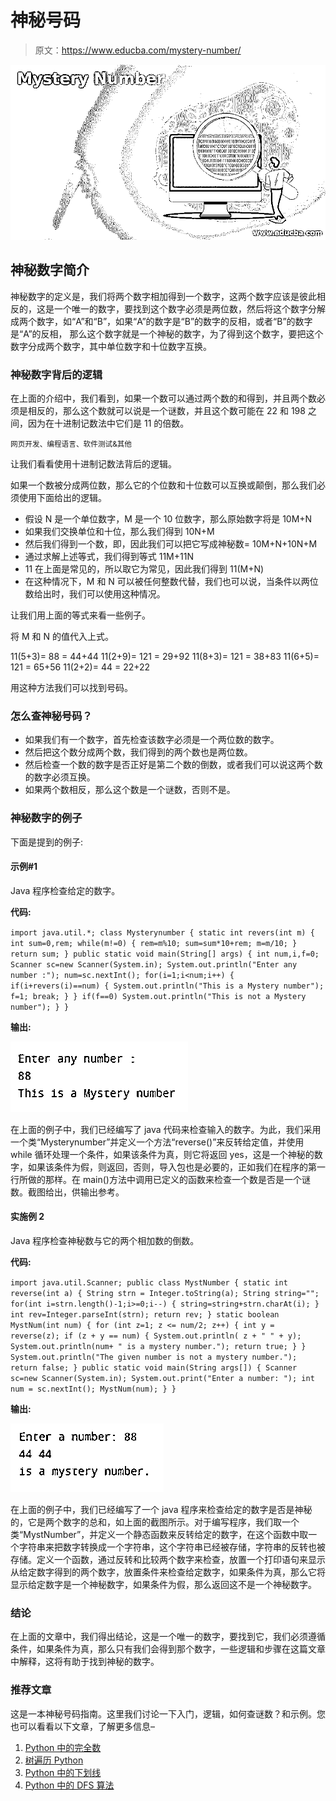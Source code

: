 # 神秘号码

> 原文：<https://www.educba.com/mystery-number/>

![Mystery Number](img/9b9002141aa43c425596fe7776d6b36a.png)



## 神秘数字简介

神秘数字的定义是，我们将两个数字相加得到一个数字，这两个数字应该是彼此相反的，这是一个唯一的数字，要找到这个数字必须是两位数，然后将这个数字分解成两个数字，如“A”和“B”，如果“A”的数字是“B”的数字的反相，或者“B”的数字是“A”的反相， 那么这个数字就是一个神秘的数字，为了得到这个数字，要把这个数字分成两个数字，其中单位数字和十位数字互换。

### 神秘数字背后的逻辑

在上面的介绍中，我们看到，如果一个数可以通过两个数的和得到，并且两个数必须是相反的，那么这个数就可以说是一个谜数，并且这个数可能在 22 和 198 之间，因为在十进制记数法中它们是 11 的倍数。

<small>网页开发、编程语言、软件测试&其他</small>

让我们看看使用十进制记数法背后的逻辑。

如果一个数被分成两位数，那么它的个位数和十位数可以互换或颠倒，那么我们必须使用下面给出的逻辑。

*   假设 N 是一个单位数字，M 是一个 10 位数字，那么原始数字将是 10M+N
*   如果我们交换单位和十位，那么我们得到 10N+M
*   然后我们得到一个数，即，因此我们可以把它写成神秘数= 10M+N+10N+M
*   通过求解上述等式，我们得到等式 11M+11N
*   11 在上面是常见的，所以取它为常见，因此我们得到 11(M+N)
*   在这种情况下，M 和 N 可以被任何整数代替，我们也可以说，当条件以两位数给出时，我们可以使用这种情况。

让我们用上面的等式来看一些例子。

将 M 和 N 的值代入上式。

11(5+3)= 88 = 44+44
11(2+9)= 121 = 29+92
11(8+3)= 121 = 38+83
11(6+5)= 121 = 65+56
11(2+2)= 44 = 22+22

用这种方法我们可以找到号码。

### 怎么查神秘号码？

*   如果我们有一个数字，首先检查该数字必须是一个两位数的数字。
*   然后把这个数分成两个数，我们得到的两个数也是两位数。
*   然后检查一个数的数字是否正好是第二个数的倒数，或者我们可以说这两个数的数字必须互换。
*   如果两个数相反，那么这个数是一个谜数，否则不是。

### 神秘数字的例子

下面是提到的例子:

#### 示例#1

Java 程序检查给定的数字。

**代码:**

`import java.util.*;
class Mysterynumber
{
static int revers(int m)
{
int sum=0,rem;
while(m!=0)
{
rem=m%10;
sum=sum*10+rem;
m=m/10;
}
return sum;
}
public static void main(String[] args)
{
int num,i,f=0;
Scanner sc=new Scanner(System.in);
System.out.println("Enter any number :");
num=sc.nextInt();
for(i=1;i<num;i++)
{
if(i+revers(i)==num)
{
System.out.println("This is a Mystery number");
f=1;
break;
}
}
if(f==0)
System.out.println("This is not a Mystery number");
}
}`

**输出:**

![Mystery Number 1](img/51e63239a66b5ed336b554a17659c3f0.png)



在上面的例子中，我们已经编写了 java 代码来检查输入的数字。为此，我们采用一个类“Mysterynumber”并定义一个方法“reverse()”来反转给定值，并使用 while 循环处理一个条件，如果该条件为真，则它将返回 yes，这是一个神秘的数字，如果该条件为假，则返回，否则，导入包也是必要的，正如我们在程序的第一行所做的那样。在 main()方法中调用已定义的函数来检查一个数是否是一个谜数。截图给出，供输出参考。

#### 实施例 2

Java 程序检查神秘数与它的两个相加数的倒数。

**代码:**

`import java.util.Scanner;
public class MystNumber
{
static int reverse(int a)
{
String strn = Integer.toString(a);
String string="";
for(int i=strn.length()-1;i>=0;i--)
{
string=string+strn.charAt(i);
}
int rev=Integer.parseInt(strn);
return rev;
}
static boolean MystNum(int num)
{
for (int z=1; z <= num/2; z++)
{
int y = reverse(z);
if (z + y == num)
{
System.out.println( z + " " + y);
System.out.println(num+ " is a mystery number.");
return true;
}
}
System.out.println("The given number is not a mystery number.");
return false;
}
public static void main(String args[])
{
Scanner sc=new Scanner(System.in);
System.out.print("Enter a number: ");
int num = sc.nextInt();
MystNum(num);
}
}`

**输出:**

![Mystery Number 2](img/d42089e0746fb7106fdc5f230acdabbf.png)



在上面的例子中，我们已经编写了一个 java 程序来检查给定的数字是否是神秘的，它是两个数字的总和，如上面的截图所示。对于编写程序，我们取一个类“MystNumber”，并定义一个静态函数来反转给定的数字，在这个函数中取一个字符串来把数字转换成一个字符串，这个字符串已经被存储，字符串的反转也被存储。定义一个函数，通过反转和比较两个数字来检查，放置一个打印语句来显示从给定数字得到的两个数字，放置条件来检查给定数字，如果条件为真，那么它将显示给定数字是一个神秘数字，如果条件为假，那么返回这不是一个神秘数字。

### 结论

在上面的文章中，我们得出结论，这是一个唯一的数字，要找到它，我们必须遵循条件，如果条件为真，那么只有我们会得到那个数字，一些逻辑和步骤在这篇文章中解释，这将有助于找到神秘的数字。

### 推荐文章

这是一本神秘号码指南。这里我们讨论一下入门，逻辑，如何查谜数？和示例。您也可以看看以下文章，了解更多信息–

1.  [Python 中的完全数](https://www.educba.com/perfect-number-in-python/)
2.  [树遍历 Python](https://www.educba.com/tree-traversal-python/)
3.  [Python 中的下划线](https://www.educba.com/underscore-in-python/)
4.  [Python 中的 DFS 算法](https://www.educba.com/dfs-algorithm-in-python/)





